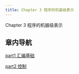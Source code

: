 ```yaml
---
title: Chapter 3 程序的机器级表示
---
```


Chapter 3 程序的机器级表示

## 章内导航

[part1 汇编基础](/note/ch3/assembly-basic)

[part2 控制](/note/ch3/control)